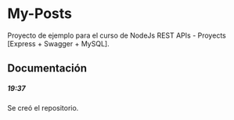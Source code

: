 # My-Posts
Proyecto de ejemplo para el curso de NodeJs REST APIs - Proyects [Express + Swagger + MySQL].

## Documentación
##### 19:37
Se creó el repositorio.
